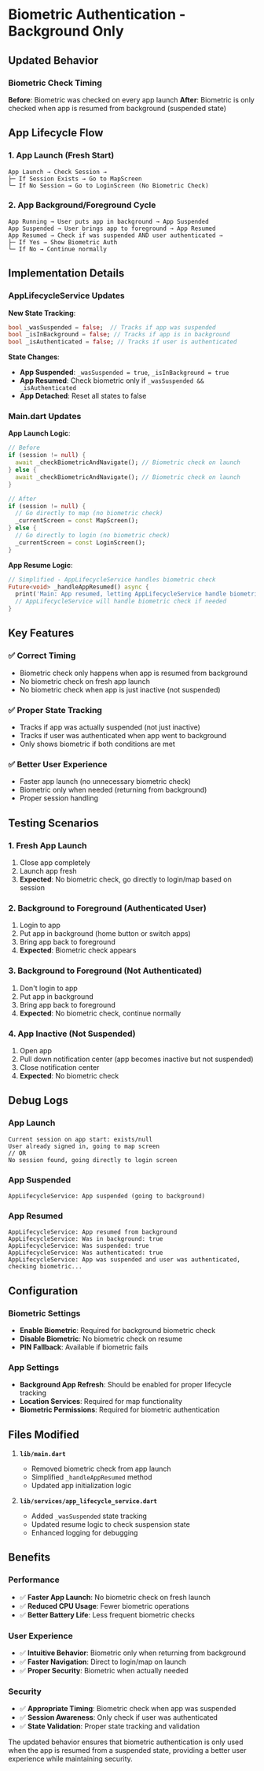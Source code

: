 # Biometric Authentication - Background Only

## Updated Behavior

### Biometric Check Timing

**Before**: Biometric was checked on every app launch
**After**: Biometric is only checked when app is resumed from background (suspended state)

## App Lifecycle Flow

### 1. App Launch (Fresh Start)
```
App Launch → Check Session → 
├─ If Session Exists → Go to MapScreen
└─ If No Session → Go to LoginScreen (No Biometric Check)
```

### 2. App Background/Foreground Cycle
```
App Running → User puts app in background → App Suspended
App Suspended → User brings app to foreground → App Resumed
App Resumed → Check if was suspended AND user authenticated → 
├─ If Yes → Show Biometric Auth
└─ If No → Continue normally
```

## Implementation Details

### AppLifecycleService Updates

**New State Tracking**:
```dart
bool _wasSuspended = false;  // Tracks if app was suspended
bool _isInBackground = false; // Tracks if app is in background
bool _isAuthenticated = false; // Tracks if user is authenticated
```

**State Changes**:
- **App Suspended**: `_wasSuspended = true`, `_isInBackground = true`
- **App Resumed**: Check biometric only if `_wasSuspended && _isAuthenticated`
- **App Detached**: Reset all states to false

### Main.dart Updates

**App Launch Logic**:
```dart
// Before
if (session != null) {
  await _checkBiometricAndNavigate(); // Biometric check on launch
} else {
  await _checkBiometricAndNavigate(); // Biometric check on launch
}

// After
if (session != null) {
  // Go directly to map (no biometric check)
  _currentScreen = const MapScreen();
} else {
  // Go directly to login (no biometric check)
  _currentScreen = const LoginScreen();
}
```

**App Resume Logic**:
```dart
// Simplified - AppLifecycleService handles biometric check
Future<void> _handleAppResumed() async {
  print('Main: App resumed, letting AppLifecycleService handle biometric check');
  // AppLifecycleService will handle biometric check if needed
}
```

## Key Features

### ✅ **Correct Timing**
- Biometric check only happens when app is resumed from background
- No biometric check on fresh app launch
- No biometric check when app is just inactive (not suspended)

### ✅ **Proper State Tracking**
- Tracks if app was actually suspended (not just inactive)
- Tracks if user was authenticated when app went to background
- Only shows biometric if both conditions are met

### ✅ **Better User Experience**
- Faster app launch (no unnecessary biometric check)
- Biometric only when needed (returning from background)
- Proper session handling

## Testing Scenarios

### 1. Fresh App Launch
1. Close app completely
2. Launch app fresh
3. **Expected**: No biometric check, go directly to login/map based on session

### 2. Background to Foreground (Authenticated User)
1. Login to app
2. Put app in background (home button or switch apps)
3. Bring app back to foreground
4. **Expected**: Biometric check appears

### 3. Background to Foreground (Not Authenticated)
1. Don't login to app
2. Put app in background
3. Bring app back to foreground
4. **Expected**: No biometric check, continue normally

### 4. App Inactive (Not Suspended)
1. Open app
2. Pull down notification center (app becomes inactive but not suspended)
3. Close notification center
4. **Expected**: No biometric check

## Debug Logs

### App Launch
```
Current session on app start: exists/null
User already signed in, going to map screen
// OR
No session found, going directly to login screen
```

### App Suspended
```
AppLifecycleService: App suspended (going to background)
```

### App Resumed
```
AppLifecycleService: App resumed from background
AppLifecycleService: Was in background: true
AppLifecycleService: Was suspended: true
AppLifecycleService: Was authenticated: true
AppLifecycleService: App was suspended and user was authenticated, checking biometric...
```

## Configuration

### Biometric Settings
- **Enable Biometric**: Required for background biometric check
- **Disable Biometric**: No biometric check on resume
- **PIN Fallback**: Available if biometric fails

### App Settings
- **Background App Refresh**: Should be enabled for proper lifecycle tracking
- **Location Services**: Required for map functionality
- **Biometric Permissions**: Required for biometric authentication

## Files Modified

1. **`lib/main.dart`**
   - Removed biometric check from app launch
   - Simplified `_handleAppResumed` method
   - Updated app initialization logic

2. **`lib/services/app_lifecycle_service.dart`**
   - Added `_wasSuspended` state tracking
   - Updated resume logic to check suspension state
   - Enhanced logging for debugging

## Benefits

### Performance
- ✅ **Faster App Launch**: No biometric check on fresh launch
- ✅ **Reduced CPU Usage**: Fewer biometric operations
- ✅ **Better Battery Life**: Less frequent biometric checks

### User Experience
- ✅ **Intuitive Behavior**: Biometric only when returning from background
- ✅ **Faster Navigation**: Direct to login/map on launch
- ✅ **Proper Security**: Biometric when actually needed

### Security
- ✅ **Appropriate Timing**: Biometric check when app was suspended
- ✅ **Session Awareness**: Only check if user was authenticated
- ✅ **State Validation**: Proper state tracking and validation

The updated behavior ensures that biometric authentication is only used when the app is resumed from a suspended state, providing a better user experience while maintaining security. 